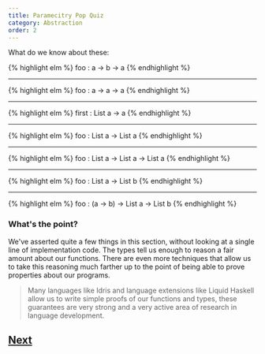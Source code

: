 ```yaml
---
title: Paramecitry Pop Quiz
category: Abstraction
order: 2
---
```


What do we know about these:

{% highlight elm %}
  foo : a -> b -> a
{% endhighlight %}

[](#spoiler "It is returning the 'a' and ignoring the 'b'")

---

{% highlight elm %}
  foo : a -> a -> a
{% endhighlight %}

[](#spoiler "It is returning one of the a's, we don't know which, but it will always return the same one")

---

{% highlight elm %}
  first : List a -> a
{% endhighlight %}

[](#spoiler "The first function doesn't know what 'a' is, therefore it can't do anything to the values in the List.")
[](#spoiler "What if the list is empty? first can't create a new value of type a, it doesn't know how. We know this function can't be correct, just from looking at it's type signature")

---

{% highlight elm %}
  foo : List a -> List a
{% endhighlight %}

[](#spoiler "All the values in the List that is returned were in the original List")

---

{% highlight elm %}
  foo : List a -> List a -> List a
{% endhighlight %}

[](#spoiler "All the values in the List that is returned were in one of the original Lists")

---

{% highlight elm %}
  foo : List a -> List b
{% endhighlight %}

[](#spoiler "The 'foo' function doesn't know what 'a' is, therefore it can't get a 'b' from an 'a'. We know this function can't be correct, just from looking at it's type signature")

---

{% highlight elm %}
  foo : (a -> b) -> List a -> List b
{% endhighlight %}

[](#spoiler "There is a function provided that will work with any 'a' and always produce a 'b'. All the values in the List that is returned were obtained by taking a value from the input list and running in through the (a -> b) function.")
[](#spoiler "By the way, this function is 'map'")

### What's the point?

We've asserted quite a few things in this section, without looking at a single line of implementation code. The types tell us enough to reason a fair amount about our functions. There are even more techniques that allow us to take this reasoning much farther up to the point of being able to prove properties about our programs.

> Many languages like Idris and language extensions like Liquid Haskell allow us to write simple proofs of our functions and types, these guarantees are very strong and a very active area of research in language development.

## [Next](/7-elm/introducing-elm)
